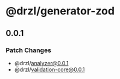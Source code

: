 # @drzl/generator-zod

## 0.0.1

### Patch Changes

- @drzl/analyzer@0.0.1
- @drzl/validation-core@0.0.1
